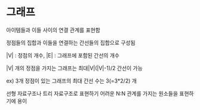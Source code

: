 # 그래프



아이템들과 이들 사이의 연결 관계를 표현함

정점들의 집합과 이들을 연결하는 간선들의 집합으로 구성됨

|V| : 정점의 개수, |E| : 그래프에 포함된 간선의 개수

|V| 개의 정점을 가지는 그래프는 최대|V|(|V|-1)/2 간선이 가능

ex) 3개 정점이 있는 그래프의 최대 간선 수는 3(=3*2/2) 개

선형 자료구조나 트리 자료구조로 표현하기 어려운 N:N 관계를 가지는 원소들을 표현하기에 용이
